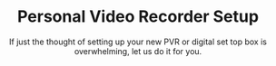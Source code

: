 ---
sort_key: 25
category_sort_key: 4
layout: "sku"
id: personal-video-recorder-setup-set-top-box
title: "Personal Video Recorder Setup"
heading: "Personal Video Recorder Setup"
subtitle: "If just the thought of setting up your new PVR or digital set top box is overwhelming, let us do it for you."
category: "Home Entertainment"
category_description: "Services for TVs and Home Theatre devices."
features:
 - feature: "Personal Video Recorder or Set Top Box connected to an existing TV, power outlet and antenna outlet" - feature: "PVR connected to an existing home network and internet connection" - feature: "Digital reception checked for quality" - feature: "Walkthrough of basic features" - feature: "Cables are neatly arranged" - feature: "Packaging cleaned up and recycled"
price: "149"
unit: "set top box"
australia_only: "Yes"
---
